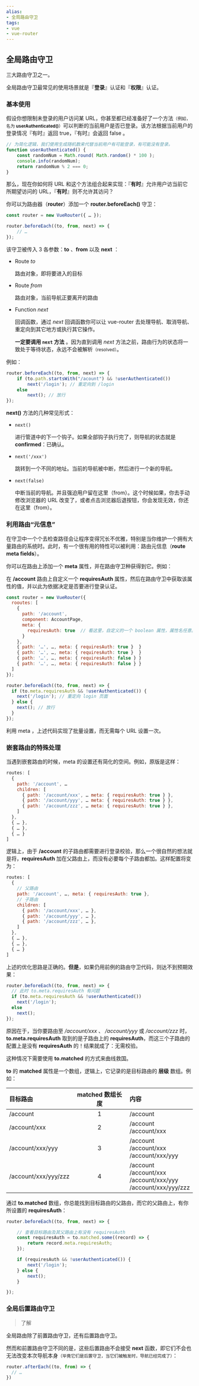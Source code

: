 ```yaml
---
alias: 
- 全局路由守卫
tags: 
- vue
- vue-router
---
```


## 全局路由守卫

三大路由守卫之一。

全局路由守卫最常见的使用场景就是『**登录**』认证和『**权限**』认证。

### 基本使用

假设你想限制未登录的用户访问某 URL，你甚至都已经准备好了一个方法<small>（例如，名为 **userAuthenticated()**）</small>可以判断的当前用户是否已登录。该方法根据当前用户的登录情况『有时』返回 true，『有时』会返回 false 。

```js
// 为简化逻辑，我们使用生成随机数来代替当前用户有可能登录，有可能没有登录。
function userAuthenticated() {
    const randomNum = Math.round( Math.random() * 100 );
    console.info(randomNum);
    return randomNum % 2 === 0;
}
```

那么，现在你如何将 URL 和这个方法组合起来实现：『**有时**』允许用户访当前它所期望访问的 URL，『**有时**』则不允许其访问？

你可以为路由器（**router**）添加一个 **router.beforeEach()** 守卫：

```js
const router = new VueRouter({ … });

router.beforeEach((to, from, next) => {
    // …
});
```

该守卫被传入 3 各参数：**to** 、**from** 以及 **next** ：

- Route *to*

  路由对象，即将要进入的目标

- Route *from*

  路由对象，当前导航正要离开的路由
  
- Function *next*

  回调函数，通过 *next* 回调函数你可以让 vue-router 去处理导航、取消导航、重定向到其它地方或执行其它操作。

  **一定要调用 `next` 方法** 。因为直到调用 *next* 方法之前，路由行为的状态将一致处于等待状态，永远不会被解析<small>（resolved）</small>。

例如：

```js
router.beforeEach((to, from, next) => {
    if (to.path.startsWith("/acount") && !userAuthenticated())
        next('/login'); // 重定向到 /login
    else
        next(); // 放行
});
```

**next()** 方法的几种常见形式：

-   `next()`

    进行管道中的下一个钩子。如果全部钩子执行完了，则导航的状态就是 **confirmed**：已确认。

-   `next('/xxx')`

    跳转到一个不同的地址。当前的导航被中断，然后进行一个新的导航。

-   `next(false)`

    中断当前的导航。并且强迫用户留在这里（from）。这个时候如果，你去手动修改浏览器的 URL 改变了，或者点击浏览器后退按钮，你会发现无效，你还在这里（from）。

### 利用路由“元信息”

在守卫中一个个去检查路径会让程序变得冗长不优雅，特别是当你维护一个拥有大量路由的系统时。此时，有一个很有用的特性可以被利用：路由元信息（**route meta fields**）。

你可以在路由上添加一个 **meta** 属性，并在路由守卫种获得到它。例如：

在 **/account** 路由上自定义一个 **requiresAuth** 属性，然后在路由守卫中获取该属性的值，并以此为依据决定是否要进行登录认证。

```js
const router = new VueRouter({
  rooutes: [
    {
      path: '/account',
      component: AccountPage,
      meta: {
        requiresAuth: true  // 看这里，自定义的一个 boolean 属性，属性名任意。
      }
    },
    { path: '…', …, meta: { requiresAuth: true }  }
    { path: '…', …, meta: { requiresAuth: true }  }
    { path: '…', …, meta: { requiresAuth: false } }
    { path: '…', …, meta: { requiresAuth: false } }
  ]
});

router.beforeEach((to, from, next) => {
  if (to.meta.requiresAuth && !userAuthenticated()) {
    next('/login'); // 重定向 login 页面
  } else {
    next(); // 放行
  }
});
```

利用 meta ，上述代码实现了批量设置，而无需每个 URL 设置一次。

### 嵌套路由的特殊处理

当遇到嵌套路由的时候，meta 的设置还有简化的空间。例如，原版是这样：

```js
routes: [
  {
    path: '/account', …
    children: [
      { path: '/account/xxx', … meta: { requiresAuth: true } },
      { path: '/account/yyy', … meta: { requiresAuth: true } },
      { path: '/account/zzz', … meta: { requiresAuth: true } },
    ]
  },
  { … },
  { … },
  { … }
]
```

逻辑上，由于 **/account** 的子路由都需要进行登录校验，那么一个很自然的想法就是将，**requiresAuth** 加在父路由上，而没有必要每个子路由都加。这样配置将变为：

```js
routes: [
  {
    // 父路由
    path: '/account', …, meta: { requiresAuth: true },
    // 子路由
    children: [
      { path: '/account/xxx', … },
      { path: '/account/yyy', … },
      { path: '/account/zzz', … },
    ]
  },
  { … },
  { … },
  { … }
]
```

上述的优化思路是正确的。**但是**，如果仍用前例的路由守卫代码，则达不到预期效果：

```js
router.beforeEach((to, from, next) => {
  // 此时 to.meta.requiresAuth 有问题
  if (to.meta.requiresAuth && !userAuthenticated()) 
    next('/login'); 
  else
    next(); 
});
```

原因在于，当你要路由至 */account/xxx* 、 */account/yyy* 或 */account/zzz* 时，**to.meta.requiresAuth** 取到的是子路由上的 **requiresAuth**，而这三个子路由的配置上是没有 **requiresAuth** 的！结果就成了：无需校验。

这种情况下需要使用 **to.matched** 的方式来曲线救国。

**to** 的 **matched** 属性是一个数组，逻辑上，它记录的是目标路由的 **层级** 数组。例如：

| 目标路由 | matched 数组长度 | 内容 |
| :- | :-: | :- |
| /account | 1 | /account |
| /account/xxx | 2 | /account <br> /account/xxx |
| /account/xxx/yyy | 3 | /account <br> /account/xxx <br> /account/xxx/yyy |
| /account/xxx/yyy/zzz | 4 | /account <br> /account/xxx <br> /account/xxx/yyy <br> /account/xxx/yyy/zzz |

通过 **to.matched** 数组，你总能找到目标路由的父路由，而它的父路由上，有你所设置的 **requiresAuth**：

```js
router.beforeEach((to, from, next) => {

    // 查看目标路由及其父路由上有没有 requiresAuth
    const requiresAuth = to.matched.some((record) => {
        return record.meta.requiresAuth;
    });

    if (requiresAuth && !userAuthenticated()) {
        next('/login');
    } else {
        next();
    }

});
```


### 全局后置路由守卫 

> 了解

全局路由除了前置路由守卫，还有后置路由守卫。

然而和前置路由守卫不同的是，这些后置路由不会接受 **next** 函数，即它们不会也无法改变本次导航本身<small>（毕竟它们是后置守卫，当它们被触发时，导航已经完成了）</small>：

```js
router.afterEach((to, from) => {
  // …
})
```

